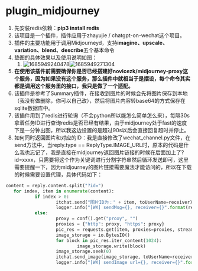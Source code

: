 # plugin_midjourney
1. 先安装redis依赖：**pip3 install redis**
2. 该项目是一个插件，插件应用于zhayujie / chatgpt-on-wechat这个项目。
3. 插件的主要功能用于调用Midjourneyd，支持**imagine、upscale、variation、blend、describe**五个基本命令
4. 垫图的具体效果以及使用说明如图：
	1. ![1685949240478](https://github.com/Git-HandClup/plugin_midjourney/assets/38003767/dd067454-203b-40d1-8512-92fdcbc02526)![1685949271304](https://github.com/Git-HandClup/plugin_midjourney/assets/38003767/839e6a4a-59d9-4fc4-abad-cb3a92862922)
5. **在使用该插件前需要确保你是否已经搭建好novicezk/midjourney-proxy这个服务，因为如果没有这个服务，那么插件中就相当于是摆设，每个命令其实都是调用这个服务里的接口，我只是做了一个适配。**
6. 该插件是参考了Summary插件，在接收到图片的时候会先将图片保存到本地（我没有做删除，你可以自己改），然后将图片内容转base64的方式保存在sqlite数据库中。
7. 该插件用到了redis进行轮询（不会python所以能怎么简单怎么来），每隔30s拿着任务ID进行查询redis是否已经有结果，由于midjourney处于fast的速度下是一分钟出图，所以我这边设置的是超过90s以后会直接回复超时并停止。
8. 如何同时返回图片和对应的ID：我是直接修改了wechat_channel.py文件，在send方法中，当reply.type == ReplyType.IMAGE_URL时，原本的代码是什么我也忘记了，我是直接在midjourney返回图片链接的时候在后面加上了?id=xxxx，只需要将这个作为关键词进行分割字符串然后循环发送即可，这里需要提醒一下，因为midjourney的图片链接需要魔法才能访问的，所以在下载的时候需要设置代理，具体代码如下：
 ```python             
 content = reply.content.split("?id=")
	for index, item in enumerate(content):
			if index > 0:
					itchat.send("图片ID为：" + item, toUserName=receiver)
					logger.info("[WX] sendMsg={}, receiver={}".format(reply, receiver))
			else:
					proxy = conf().get("proxy", "")
					proxies = {"http": proxy, "https": proxy}
					pic_res = requests.get(item, proxies=proxies, stream=True)
					image_storage = io.BytesIO()
					for block in pic_res.iter_content(1024):
							image_storage.write(block)
					image_storage.seek(0)
					itchat.send_image(image_storage, toUserName=receiver)
					logger.info("[WX] sendImage url={}, receiver={}".format(item, receiver)) 
```
